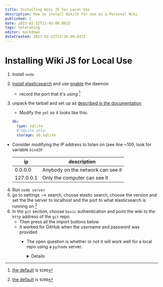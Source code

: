 ```yaml
---
title: Installing Wiki JS for Local Use
description: How to install WikiJS for use as a Personal Wiki
published: 1
date: 2021-02-22T13:45:06.891Z
tags: notetaking
editor: markdown
dateCreated: 2021-02-22T13:26:09.837Z
---
```


# Installing Wiki JS for Local Use

1. Install `node`

2. [Install elasticsearch](https://wiki.archlinux.org/index.php/Elasticsearch) and use [enable](https://wiki.archlinux.org/index.php/systemd#Enabling) the daemon
   
   - record the port that it's using [^1]

3. unpack the tarball and set up as [described in the documentation](https://docs.requarks.io/install/linux)
   
   - Modify the `yml` so it looks like this:

    ```yml
    db:
      type: sqlite
      # SQLite only:
      storage: db.sqlite
    ```

- Consider modifying the IP address to listen on (see line ~100, look for variable `bindIP`
  
  | ip        | description                       |
  | --------- | --------------------------------- |
  | 0.0.0.0   | Anybody on the network can see it |
  | 127.0.0.1 | Only the computer can see it      |
4. Run `node server`
5. go to settings --> search, choose elastic search, choose the version and set the the server to localhost and the port to what elasticsearch is running on [^1]
6. In the `git` section, choose `basic` authentication and point the wiki to the `http` address of the `git` repo.
   - Then press all the import buttons below
   - it worked for GitHub when the username and password was provided
     - The open question is whether or not it will work well for a local repo using a `py`/`node` server.
       
       <details>
       <ul><li> The solution here would be a script to start seperate node servers on the repo and on the wiki, then all the notes would be imported/exported from the wiki into that directory seamlessly </li>
        <li> merge conflicts could be handled with <p><a href="https://meldmerge.org/">meld</a></p>
       </li></ul>
       </details>

[^1]: [the default](https://wiki.archlinux.org/index.php/Elasticsearch#Configuration) is `9200`
